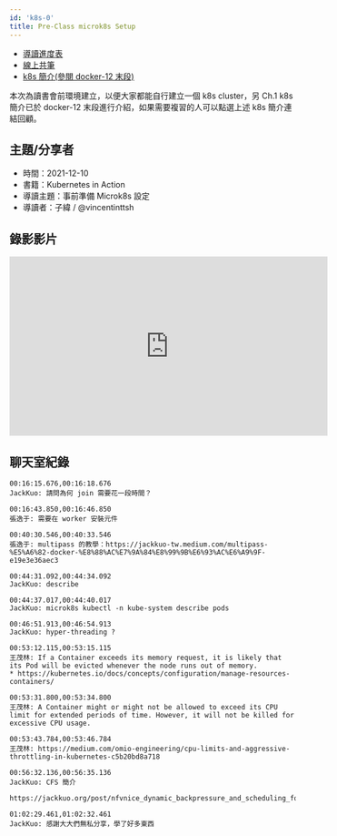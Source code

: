 ```yaml
---
id: 'k8s-0'
title: Pre-Class microk8s Setup
---
```


- [導讀進度表](https://docs.google.com/spreadsheets/d/1xjz22UDz_vKW92dJpnGysNCtFiSCYz_wbkHD4B1EQ-0/edit#gid=1726791362)
- [線上共筆](https://hackmd.io/@ncnu-opensource/linux-study-circle/)
- [k8s 簡介(參閱 docker-12 末段)](https://lsa.moli.rocks/study-circle/docs/docker-12)

本次為讀書會前環境建立，以便大家都能自行建立一個 k8s cluster，另 Ch.1 k8s 簡介已於 docker-12 末段進行介紹，如果需要複習的人可以點選上述 k8s 簡介連結回顧。

## 主題/分享者

- 時間：2021-12-10
- 書籍：Kubernetes in Action
- 導讀主題：事前準備 Microk8s 設定
- 導讀者：子緯 / @vincentinttsh

## 錄影影片

<iframe width="560" height="315" src="https://www.youtube.com/embed/yd9KrQYm6ro" title="YouTube video player" frameborder="0" allow="accelerometer; autoplay; clipboard-write; encrypted-media; gyroscope; picture-in-picture" allowfullscreen></iframe>

## 聊天室紀錄

```
00:16:15.676,00:16:18.676
JackKuo: 請問為何 join 需要花一段時間？

00:16:43.850,00:16:46.850
張逸于: 需要在 worker 安裝元件

00:40:30.546,00:40:33.546
張逸于: multipass 的教學：https://jackkuo-tw.medium.com/multipass-%E5%A6%82-docker-%E8%88%AC%E7%9A%84%E8%99%9B%E6%93%AC%E6%A9%9F-e19e3e36aec3

00:44:31.092,00:44:34.092
JackKuo: describe

00:44:37.017,00:44:40.017
JackKuo: microk8s kubectl -n kube-system describe pods

00:46:51.913,00:46:54.913
JackKuo: hyper-threading ?

00:53:12.115,00:53:15.115
王茂林: If a Container exceeds its memory request, it is likely that its Pod will be evicted whenever the node runs out of memory.
* https://kubernetes.io/docs/concepts/configuration/manage-resources-containers/

00:53:31.800,00:53:34.800
王茂林: A Container might or might not be allowed to exceed its CPU limit for extended periods of time. However, it will not be killed for excessive CPU usage.

00:53:43.784,00:53:46.784
王茂林: https://medium.com/omio-engineering/cpu-limits-and-aggressive-throttling-in-kubernetes-c5b20bd8a718

00:56:32.136,00:56:35.136
JackKuo: CFS 簡介

https://jackkuo.org/post/nfvnice_dynamic_backpressure_and_scheduling_for_nfv_service_chains/#cfs

01:02:29.461,01:02:32.461
JackKuo: 感謝大大們無私分享，學了好多東西
```